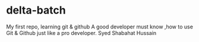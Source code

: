 # delta-batch
My first repo, learning git &amp; github
A good developer must know ,how to use Git & Github just like a pro developer.
Syed Shabahat Hussain

